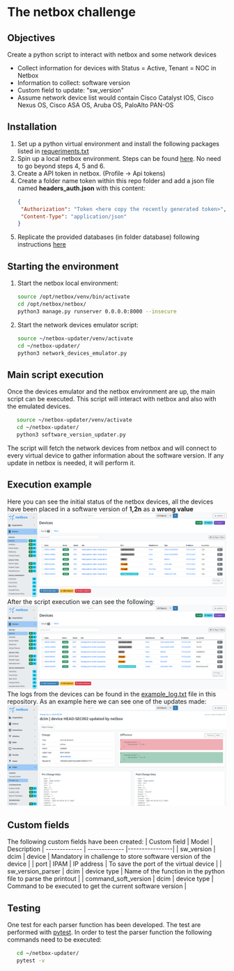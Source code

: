 # The netbox challenge

## Objectives

Create a python script to interact with netbox and some network devices

- Collect information for devices with Status = Active, Tenant = NOC in Netbox
- Information to collect: software version
- Custom field to update: "sw_version"
- Assume network device list would contain Cisco Catalyst IOS, Cisco Nexus OS, Cisco ASA OS, Aruba OS, PaloAlto PAN-OS 

## Installation 

1. Set up a python virtual environment and install the following packages listed in [requeriments.txt](https://github.com/guidodg86/netbox-updater/blob/main/requeriments.txt)
2. Spin up a local netbox environment. Steps can be found [here](https://docs.netbox.dev/en/stable/installation/). No need to go beyond steps 4, 5 and 6.
3. Create a API token in netbox. (Profile -> Api tokens)
4. Create a folder name token within this repo folder and add a json file named **headers_auth.json** with this content:
   ```json
   {
    "Authorization": "Token <here copy the recently generated token>",
    "Content-Type": "application/json"
   }
   ```
5. Replicate the provided databases (in folder database) following instructions [here](https://docs.netbox.dev/en/stable/administration/replicating-netbox/)

## Starting the environment

1. Start the netbox local environment:
   ```bash
   source /opt/netbox/venv/bin/activate
   cd /opt/netbox/netbox/
   python3 manage.py runserver 0.0.0.0:8000 --insecure   
   ```
2. Start the network devices emulator script:
   ```bash
   source ~/netbox-updater/venv/activate
   cd ~/netbox-updater/
   python3 network_devices_emulator.py  
   ```
## Main script execution

Once the devices emulator and the netbox environment are up, the main script can be executed. This script will interact with netbox and also with the emulated devices.
```bash
   source ~/netbox-updater/venv/activate
   cd ~/netbox-updater/
   python3 software_version_updater.py  
```
The script will fetch the network devices from netbox and will connect to every virtual device to gather information about the software version. If any update in netbox is needed, it will perform it.

## Execution example
Here you can see the initial status of the netbox devices, all the devices have been placed in a software version of **1,2n** as a **wrong value**
![initial status](https://raw.githubusercontent.com/guidodg86/netbox-updater/master/pics/1.png?raw=true)
After the script execution we can see the following:
![end_status](https://raw.githubusercontent.com/guidodg86/netbox-updater/master/pics/2.png?raw=true)
The logs from the devices can be found in the [example_log.txt](https://github.com/guidodg86/netbox-updater/blob/main/example_log.txt) file in this repository.
As an example here we can see one of the updates made:
![example](https://raw.githubusercontent.com/guidodg86/netbox-updater/master/pics/3.png?raw=true)

## Custom fields
The following custom fields have been created:
| Custom field | Model | Description
| ------------- | ------------- |----------------|
| sw_version | dcim \| device | Mandatory in challenge to store software version of the device |
| port | IPAM \| IP address | To save the port of the virtual device |
| sw_version_parser | dcim \| device type | Name of the function in the python file to parse the printout |
| 	command_soft_version | dcim \| device type | Command to be executed to get the current software version |

## Testing
One test for each parser function has been developed. The test are performed with [pytest](https://docs.pytest.org/en/7.1.x/). In order to test the parser function the following commands need to be executed:
```bash
   cd ~/netbox-updater/
   pytest -v 
```
